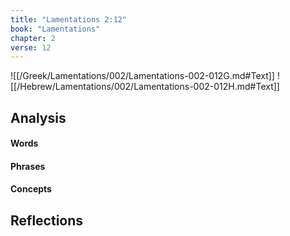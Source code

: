 ```yaml
---
title: "Lamentations 2:12"
book: "Lamentations"
chapter: 2
verse: 12
---
```

![[/Greek/Lamentations/002/Lamentations-002-012G.md#Text]]
![[/Hebrew/Lamentations/002/Lamentations-002-012H.md#Text]]

## Analysis

#### Words

#### Phrases

#### Concepts

## Reflections

